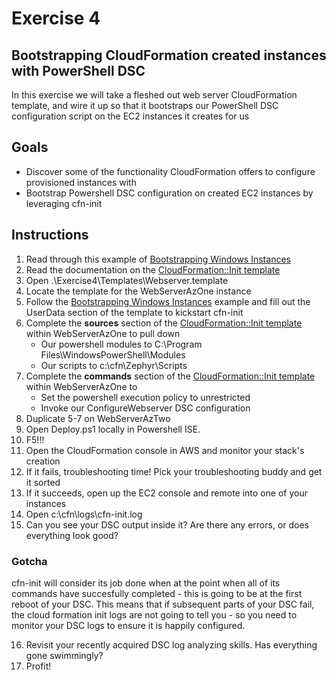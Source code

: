 # Exercise 4

## Bootstrapping CloudFormation created instances with PowerShell DSC

In this exercise we will take a fleshed out web server CloudFormation template, and wire it up so that it bootstraps our PowerShell DSC configuration script on the EC2 instances it creates for us

## Goals

* Discover some of the functionality CloudFormation offers to configure provisioned instances with
* Bootstrap Powershell DSC configuration on created EC2 instances by leveraging cfn-init

## Instructions

1. Read through this example of [Bootstrapping Windows Instances](http://docs.aws.amazon.com/AWSCloudFormation/latest/UserGuide/cfn-windows-stacks-bootstrapping.html)
2. Read the documentation on the [CloudFormation::Init template](http://docs.aws.amazon.com/AWSCloudFormation/latest/UserGuide/aws-resource-init.html)
3. Open .\Exercise4\Templates\Webserver.template
4. Locate the template for the WebServerAzOne instance
5. Follow the [Bootstrapping Windows Instances](http://docs.aws.amazon.com/AWSCloudFormation/latest/UserGuide/cfn-windows-stacks-bootstrapping.html) example and fill out the UserData section of the template to kickstart cfn-init
6. Complete the **sources** section of the [CloudFormation::Init template](http://docs.aws.amazon.com/AWSCloudFormation/latest/UserGuide/aws-resource-init.html) within WebServerAzOne to pull down
	* Our powershell modules to C:\Program Files\WindowsPowerShell\Modules
	* Our scripts to c:\cfn\Zephyr\Scripts
7. Complete the **commands** section of the [CloudFormation::Init template](http://docs.aws.amazon.com/AWSCloudFormation/latest/UserGuide/aws-resource-init.html) within WebServerAzOne to
	* Set the powershell execution policy to unrestricted
	* Invoke our ConfigureWebserver DSC configuration
8. Duplicate 5-7 on WebServerAzTwo
9. Open Deploy.ps1 locally in Powershell ISE.
10. F5!!!
11. Open the CloudFormation console in AWS and monitor your stack's creation
12. If it fails, troubleshooting time! Pick your troubleshooting buddy and get it sorted
13. If it succeeds, open up the EC2 console and remote into one of your instances
14. Open c:\cfn\logs\cfn-init.log
15. Can you see your DSC output inside it? Are there any errors, or does everything look good? 

### Gotcha

cfn-init will consider its job done when at the point when all of its commands have succesfully completed - this is going to be at the first reboot of your DSC. This means that if subsequent parts of your DSC fail, the cloud formation init logs are not going to tell you - so you need to monitor your DSC logs to ensure it is happily configured.

16. Revisit your recently acquired DSC log analyzing skills. Has everything gone swimmingly?
17. Profit!
